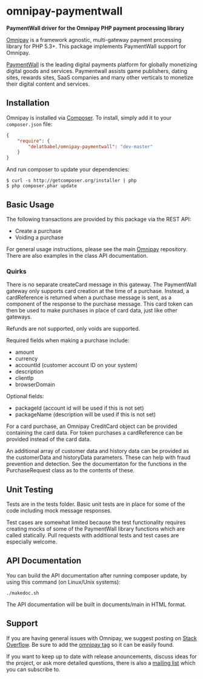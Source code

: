 # omnipay-paymentwall

**PaymentWall driver for the Omnipay PHP payment processing library**

[Omnipay](https://github.com/thephpleague/omnipay) is a framework agnostic, multi-gateway payment
processing library for PHP 5.3+. This package implements PaymentWall support for Omnipay.

[PaymentWall](https://www.paymentwall.com/en/) is the leading digital payments
platform for globally monetizing digital goods and services. Paymentwall assists game publishers,
dating sites, rewards sites, SaaS companies and many other verticals to monetize their
digital content and services.

## Installation

Omnipay is installed via [Composer](http://getcomposer.org/). To install, simply add it
to your `composer.json` file:

```json
{
    "require": {
        "delatbabel/omnipay-paymentwall": "dev-master"
    }
}
```

And run composer to update your dependencies:

    $ curl -s http://getcomposer.org/installer | php
    $ php composer.phar update

## Basic Usage

The following transactions are provided by this package via the REST API:

* Create a purchase
* Voiding a purchase

For general usage instructions, please see the main [Omnipay](https://github.com/thephpleague/omnipay)
repository.  There are also examples in the class API documentation.

### Quirks

There is no separate createCard message in this gateway.  The
PaymentWall gateway only supports card creation at the time of a
purchase.  Instead, a cardReference is returned when a purchase
message is sent, as a component of the response to the purchase
message.  This card token can then be used to make purchases
in place of card data, just like other gateways.

Refunds are not supported, only voids are supported.

Required fields when making a purchase include:

* amount
* currency
* accountId (customer account ID on your system)
* description
* clientIp
* browserDomain

Optional fields:

* packageId (account id will be used if this is not set)
* packageName (description will be used if this is not set)

For a card purchase, an Omnipay CreditCard object can be provided containing
the card data.  For token purchases a cardReference can be provided instead
of the card data.

An additional array of customer data and history data can be provided as the
customerData and historyData parameters.  These can help with fraud prevention
and detection.  See the documentaton for the functions in the PurchaseRequest
class as to the contents of these.

## Unit Testing

Tests are in the tests folder.  Basic unit tests are in place for some of the code including
mock message responses.

Test cases are somewhat limited because the test functionality requires creating mocks of
some of the PaymentWall library functions which are called statically.  Pull requests with
additional tests and test cases are especially welcome.

## API Documentation

You can build the API documentation after running composer update, by using this command
(on Linux/Unix systems):

```
./makedoc.sh
```

The API documentation will be built in documents/main in HTML format.

## Support

If you are having general issues with Omnipay, we suggest posting on
[Stack Overflow](http://stackoverflow.com/). Be sure to add the
[omnipay tag](http://stackoverflow.com/questions/tagged/omnipay) so it can be easily found.

If you want to keep up to date with release anouncements, discuss ideas for the project,
or ask more detailed questions, there is also a [mailing list](https://groups.google.com/forum/#!forum/omnipay) which
you can subscribe to.
